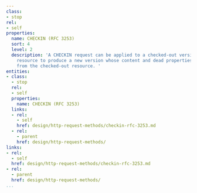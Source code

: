 ```yaml
---
class:
- stop
rel:
- self
properties:
  name: CHECKIN (RFC 3253)
  sort: 4
  level: 2
  description: 'A CHECKIN request can be applied to a checked-out version-controlled
    resource to produce a new version whose content and dead properties are copied
    from the checked-out resource. '
entities:
- class:
  - stop
  rel:
  - self
  properties:
    name: CHECKIN (RFC 3253)
  links:
  - rel:
    - self
    href: design/http-request-methods/checkin-rfc-3253.md
  - rel:
    - parent
    href: design/http-request-methods/
links:
- rel:
  - self
  href: design/http-request-methods/checkin-rfc-3253.md
- rel:
  - parent
  href: design/http-request-methods/
...
```

